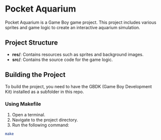 # Pocket Aquarium

Pocket Aquarium is a Game Boy game project. This project includes various sprites and game logic to create an interactive aquarium simulation.

## Project Structure

- **res/**: Contains resources such as sprites and background images.
- **src/**: Contains the source code for the game logic.

## Building the Project

To build the project, you need to have the GBDK (Game Boy Development Kit) installed as a subfolder in this repo.

### Using Makefile

1. Open a terminal.
2. Navigate to the project directory.
3. Run the following command:

```sh
make
```